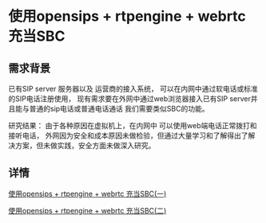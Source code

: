 # 使用opensips + rtpengine + webrtc 充当SBC

## 需求背景
已有SIP server 服务器以及 运营商的接入系统， 可以在内网中通过软电话或标准的SIP电话注册使用， 现有需求要在外网中通过web浏览器接入已有SIP server并且能与普通的sip电话或普通电话通话 我们需要类似SBC的功能。

研究结果： 由于各种原因在虚拟机上，在内网中 可以使用web端电话正常拨打和接听电话， 外网因为安全和成本原因未做检验，但通过大量学习和了解得出了解决方案，但未做实践，安全方面未做深入研究。


## 详情
[使用opensips + rtpengine + webrtc 充当SBC(一)](//github.com/forjuan/SBC-opensips-rtpengine/blob/master/docs/1.md)

[使用opensips + rtpengine + webrtc 充当SBC(二)](//github.com/forjuan/SBC-opensips-rtpengine/blob/master/docs/2.md)